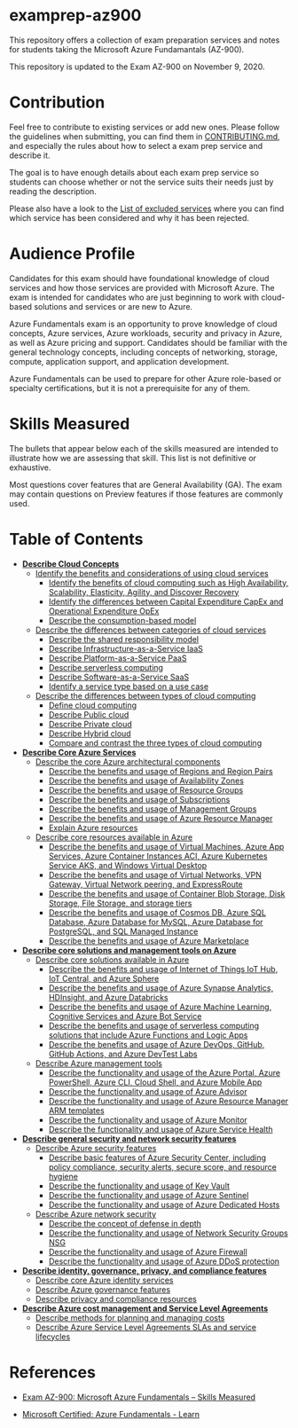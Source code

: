 # examprep-az900

This repository offers a collection of exam preparation services and notes for students taking the Microsoft Azure Fundamantals (AZ-900).

This repository is updated to the Exam AZ-900 on November 9, 2020.

# Contribution

Feel free to contribute to existing services or add new ones. Please follow the guidelines when submitting, you can find them in [CONTRIBUTING.md](CONTRIBUTING.md), and especially the rules about how to select a exam prep service and describe it.

The goal is to have enough details about each exam prep service so students  can choose whether or not the service suits their needs just by reading the description.

Please also have a look to the [List of excluded services](pages/excluded-services.md) where you can find which service has been considered and why it has been rejected.

# Audience Profile

Candidates for this exam should have foundational knowledge of cloud services and how those services are provided with Microsoft Azure. The exam is intended for candidates who are just beginning to work with cloud-based solutions and services or are new to Azure.

Azure Fundamentals exam is an opportunity to prove knowledge of cloud concepts, Azure services, Azure workloads, security and privacy in Azure, as well as Azure pricing and support. Candidates should be familiar with the general technology concepts, including concepts of networking, storage, compute, application support, and application development.

Azure Fundamentals can be used to prepare for other Azure role-based or specialty certifications, but it is not a prerequisite for any of them.

# Skills Measured

The bullets that appear below each of the skills measured are intended to illustrate how we are assessing that skill. This list is not definitive or exhaustive.

Most questions cover features that are General Availability (GA). The exam may contain questions on Preview features if those features are commonly used.

# Table of Contents

- [**Describe Cloud Concepts**](pages/cloud-concepts.md)
    - [Identify the benefits and considerations of using cloud services](pages/cloud-concepts.md/#identify-the-benefits-and-considerations-of-using-cloud-services)
        - [Identify the benefits of cloud computing such as High Availability, Scalability, Elasticity, Agility, and Discover Recovery](pages/cloud-concepts.md/#identify-the-benefits-of-cloud-computing-such-as-high-availability-scalability-elasticity-agility-and-discover-recovery)
        - [Identify the differences between Capital Expenditure CapEx and Operational Expenditure OpEx](pages/cloud-concepts.md/#identify-the-differences-between-capital-expenditure-capex-and-operational-expenditure-opex)
        - [Describe the consumption-based model](pages/cloud-concepts.md/#describe-the-consumption-based-model)
    - [Describe the differences between categories of cloud services](pages/cloud-concepts.md/#describe-the-differences-between-categories-of-cloud-services)
        - [Describe the shared responsibility model](pages/cloud-concepts.md/#describe-the-shared-responsibility-model)
        - [Describe Infrastructure-as-a-Service IaaS](pages/cloud-concepts.md/#describe-infrastructure-as-a-service-iaas)
        - [Describe Platform-as-a-Service PaaS](pages/cloud-concepts.md/#describe-platform-as-a-service-paas)
        - [Describe serverless computing](pages/cloud-concepts.md/#describe-serverless-computing)
        - [Describe Software-as-a-Service SaaS](pages/cloud-concepts.md/#describe-software-as-a-service-saas)
        - [Identify a service type based on a use case](pages/cloud-concepts.md/#identify-a-service-type-based-on-a-use-case)
    - [Describe the differences between types of cloud computing](pages/cloud-concepts.md/#describe-the-differences-between-types-of-cloud-computing)
        - [Define cloud computing](pages/cloud-concepts.md/#define-cloud-computing)
        - [Describe Public cloud](pages/cloud-concepts.md/#describe-public-cloud)
        - [Describe Private cloud](pages/cloud-concepts.md/#describe-private-cloud)
        - [Describe Hybrid cloud](pages/cloud-concepts.md/#describe-hybrid-cloud)
        - [Compare and contrast the three types of cloud computing](pages/cloud-concepts.md/#compare-and-contrast-the-three-types-of-cloud-computing)  
- [**Describe Core Azure Services**](pages/core-services.md)
    - [Describe the core Azure architectural components](pages/core-services.md#describe-the-core-azure-architectural-components)
        - [Describe the benefits and usage of Regions and Region Pairs](pages/core-services.md#describe-the-benefits-and-usage-of-regions-and-region-pairs)
        - [Describe the benefits and usage of Availability Zones](pages/core-services.md#describe-the-benefits-and-usage-of-availability-zones)
        - [Describe the benefits and usage of Resource Groups](pages/core-services.md#describe-the-benefits-and-usage-of-resource-groups)
        - [Describe the benefits and usage of Subscriptions](pages/core-services.md#describe-the-benefits-and-usage-of-subscriptions)
        - [Describe the benefits and usage of Management Groups](pages/core-services.md#describe-the-benefits-and-usage-of-management-groups)
        - [Describe the benefits and usage of Azure Resource Manager](pages/core-services.md#describe-the-benefits-and-usage-of-azure-resource-manager)
        - [Explain Azure resources](pages/core-services.md#explain-azure-resources)
    - [Describe core resources available in Azure](pages/core-services.md#describe-core-resources-available-in-azure)
        - [Describe the benefits and usage of Virtual Machines, Azure App Services, Azure Container Instances ACI, Azure Kubernetes Service AKS, and Windows Virtual Desktop](pages/core-services.md#describe-the-benefits-and-usage-of-virtual-machines-azure-app-services-azure-container-instances-aci-azure-kubernetes-service-aks-and-windows-virtual-desktop)
        - [Describe the benefits and usage of Virtual Networks, VPN Gateway, Virtual Network peering, and ExpressRoute](pages/core-services.md#describe-the-benefits-and-usage-of-virtual-networks-vpn-gateway-virtual-network-peering-and-expressroute)
        - [Describe the benefits and usage of Container Blob Storage, Disk Storage, File Storage, and storage tiers](pages/core-services.md#describe-the-benefits-and-usage-of-container-blob-storage-disk-storage-file-storage-and-storage-tiers)
        - [Describe the benefits and usage of Cosmos DB, Azure SQL Database, Azure Database for MySQL, Azure Database for PostgreSQL, and SQL Managed Instance](pages/core-services.md#describe-the-benefits-and-usage-of-cosmos-db-azure-sql-database-azure-database-for-mysql-azure-database-for-postgresql-and-sql-managed-instance)
        - [Describe the benefits and usage of Azure Marketplace](pages/core-services.md#describe-the-benefits-and-usage-of-azure-marketplace)
- [**Describe core solutions and management tools on Azure**](pages/core-solutions-tools.md)
    - [Describe core solutions available in Azure](pages/core-solutions-tools.md#describe-core-solutions-available-in-azure)
        - [Describe the benefits and usage of Internet of Things IoT Hub, IoT Central, and Azure Sphere](pages/core-solutions-tools.md#describe-the-benefits-and-usage-of-internet-of-things-iot-hub-iot-central-and-azure-sphere)
        - [Describe the benefits and usage of Azure Synapse Analytics, HDInsight, and Azure Databricks](pages/core-solutions-tools.md#describe-the-benefits-and-usage-of-azure-synapse-analytics-hdinsight-and-azure-databricks)
        - [Describe the benefits and usage of Azure Machine Learning, Cognitive Services and Azure Bot Service](pages/core-solutions-tools.md#describe-the-benefits-and-usage-of-azure-machine-learning-cognitive-services-and-azure-bot-service)
        - [Describe the benefits and usage of serverless computing solutions that include Azure Functions and Logic Apps](pages/core-solutions-tools.md#describe-the-benefits-and-usage-of-serverless-computing-solutions-that-include-azure-functions-and-logic-apps)
        - [Describe the benefits and usage of Azure DevOps, GitHub, GitHub Actions, and Azure DevTest Labs](pages/core-solutions-tools.md#describe-the-benefits-and-usage-of-azure-devops-github-github-actions-and-azure-devtest-labs)
    - [Describe Azure management tools](pages/core-solutions-tools.md#describe-azure-management-tools)
        - [Describe the functionality and usage of the Azure Portal, Azure PowerShell, Azure CLI, Cloud Shell, and Azure Mobile App](pages/core-solutions-tools.md#describe-the-functionality-and-usage-of-the-azure-portal-azure-powershell-azure-cli-cloud-shell-and-azure-mobile-app)
        - [Describe the functionality and usage of Azure Advisor](pages/core-solutions-tools.md#describe-the-functionality-and-usage-of-azure-advisor)
        - [Describe the functionality and usage of Azure Resource Manager ARM templates](pages/core-solutions-tools.md#describe-the-functionality-and-usage-of-azure-resource-manager-arm-templates)
        - [Describe the functionality and usage of Azure Monitor](pages/core-solutions-tools.md#describe-the-functionality-and-usage-of-azure-monitor)
        - [Describe the functionality and usage of Azure Service Health](pages/core-solutions-tools.md#describe-the-functionality-and-usage-of-azure-service-health)
- [**Describe general security and network security features**](pages/security-network.md)
    - [Describe Azure security features](pages/security-network.md#describe-azure-security-features)
        - [Describe basic features of Azure Security Center, including policy compliance, security alerts, secure score, and resource hygiene](pages/security-network.md#describe-basic-features-of-azure-security-center-including-policy-compliance-security-alerts-secure-score-and-resource-hygiene)
        - [Describe the functionality and usage of Key Vault](pages/security-network.md#describe-the-functionality-and-usage-of-key-vault)
        - [Describe the functionality and usage of Azure Sentinel](pages/security-network.md#describe-the-functionality-and-usage-of-azure-sentinel)
        - [Describe the functionality and usage of Azure Dedicated Hosts](pages/security-network.md#describe-the-functionality-and-usage-of-azure-dedicated-hosts)
    - [Describe Azure network security](pages/security-network.md#describe-azure-network-security)
        - [Describe the concept of defense in depth](pages/security-network.md#describe-the-concept-of-defense-in-depth)
        - [Describe the functionality and usage of Network Security Groups NSG](pages/security-network.md#describe-the-functionality-and-usage-of-network-security-groups-nsg)
        - [Describe the functionality and usage of Azure Firewall](pages/security-network.md#describe-the-functionality-and-usage-of-azure-firewall)
        - [Describe the functionality and usage of Azure DDoS protection](pages/security-network.md#describe-the-functionality-and-usage-of-azure-ddos-protection)
- [**Describe identity, governance, privacy, and compliance features**](pages/identity-governance-privacy-compliance.md)
    - [Describe core Azure identity services](pages/identity-governance-privacy-compliance.md#describe-core-azure-identity-services)
    - [Describe Azure governance features](pages/identity-governance-privacy-compliance.md#describe-azure-governance-features)
    - [Describe privacy and compliance resources](pages/identity-governance-privacy-compliance.md#describe-privacy-and-compliance-resources)
- [**Describe Azure cost management and Service Level Agreements**](pages/cost-sla.md)
    - [Describe methods for planning and managing costs](pages/cost-sla.md#describe-methods-for-planning-and-managing-costs)
    - [Describe Azure Service Level Agreements SLAs and service lifecycles](pages/cost-sla.md#describe-azure-service-level-agreements-slas-and-service-lifecycles)

# References

* [Exam AZ-900: Microsoft Azure Fundamentals – Skills Measured](https://query.prod.cms.rt.microsoft.com/cms/api/am/binary/RE3VwUY)

* [Microsoft Certified: Azure Fundamentals - Learn](https://docs.microsoft.com/en-us/learn/certifications/azure-fundamentals)
